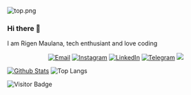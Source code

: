 ![top.png](https://i.loli.net/2020/08/18/C78XfFH9qZs4aUL.png)

### Hi there 👋

I am Rigen Maulana, tech enthusiant and love coding

<p align="center">
  <a href="mailto:rygen.dev@gmail.com" target="_blank"><img src="https://img.shields.io/badge/-Gmail-c14438?style=flat-square&logo=Gmail&logoColor=white" alt="Email"></a>
  <a href="https://https://www.instagram.com/rygen_zx/" target="_blank"><img src="https://img.shields.io/badge/-Instagram-e4405f?style=flat-square&logo=instagram&logoColor=white" alt="Instagram"></a>
  <a href="https://https://www.linkedin.com/in/rigen-maulana-50a1a81ab//" target="_blank"><img src="https://img.shields.io/badge/LinkedIn-%230077B5.svg?&style=flat-square&logo=linkedin&logoColor=white" alt="LinkedIn"></a>
  <a href="https://t.me/rygenzx" target="_blank"><img src="https://img.shields.io/badge/-Telegram-2ca5e0?style=flat-square&logo=telegram" alt="Telegram"></a>
  <a href="https://wa.me/628812884809)](https://wa.me/628812884809">
    <img src="https://img.shields.io/badge/-wa-green?style=flat-square&logo=Whatsapp&logoColor=white">
  </a>
</p>



[![Github Stats](https://github-readme-stats.vercel.app/api?username=rygenzx&theme=light&show_icons=true)](https://github.com/rygenzx)
![Top Langs](https://github-readme-stats.vercel.app/api/top-langs/?username=rygenzx&hide=TeX&layout=compact&theme=light)

![Visitor Badge](https://visitor-badge.laobi.icu/badge?page_id=rygenzx.rygenzx)

